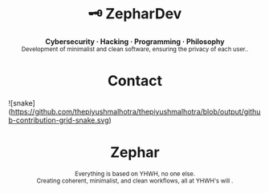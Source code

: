 <h1 align="center">🗝️ ZepharDev</h1>

<p align="center">
  <b>Cybersecurity · Hacking · Programming · Philosophy</b><br>
  <sub>Development of minimalist and clean software, ensuring the privacy of each user..</sub>
</p>

<h1 align="center">Contact</h1>

![snake] (https://github.com/thepiyushmalhotra/thepiyushmalhotra/blob/output/github-contribution-grid-snake.svg)


<h1 align="center">Zephar</h1>


<p align="center">
  <sub>Everything is based on YHWH, no one else.<br>
  Creating coherent, minimalist, and clean workflows, all at YHWH's will .</sub>
</p>
